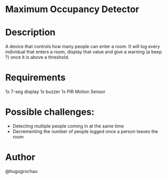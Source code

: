 # Maximum Occupancy Detector

# Description
A device that controls how many people can enter a room. It will log every individual that enters a room, display that value and give a warning (a beep ?) once it is above a threshold.

# Requirements
1x 7-seg display
1x buzzer
1x PIR Motion Sensor

# Possible challenges:
* Detecting multiple people coming in at the same time
* Decrementing the number of people logged once a person leaves the room

# Author
@hugogrochau


